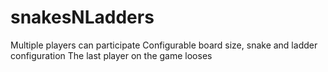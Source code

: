 # snakesNLadders

Multiple players can participate
Configurable board size, snake and ladder configuration
The last player on the game looses
